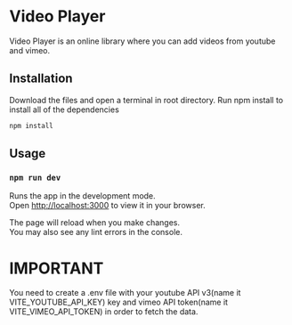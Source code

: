 # Video Player

Video Player is an online library where you can add videos from youtube and vimeo.

## Installation

Download the files and open a terminal in root directory. Run npm install to install all of the dependencies

```bash
npm install
```

## Usage

### `npm run dev`

Runs the app in the development mode.\
Open [http://localhost:3000](http://localhost:3000) to view it in your browser.

The page will reload when you make changes.\
You may also see any lint errors in the console.

# IMPORTANT
You need to create a .env file with your youtube API v3(name it VITE_YOUTUBE_API_KEY) key and vimeo API token(name it VITE_VIMEO_API_TOKEN) in order to fetch the data.
